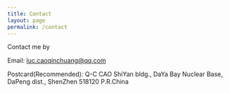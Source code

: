 ```yaml
---
title: Contact
layout: page
permalink: /contact
---
```

  
Contact me by

Email: luc.caoqinchuang@qq.com

Postcard(Recommended): 
Q-C CAO
ShiYan bldg., DaYa Bay Nuclear Base,
DaPeng dist., ShenZhen 518120 
P.R.China
